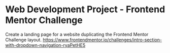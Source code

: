 # Web Development Project - Frontend Mentor Challenge
Create a landing page for a website duplicating the Frontend Mentor Challenge layout.
https://www.frontendmentor.io/challenges/intro-section-with-dropdown-navigation-ryaPetHE5
